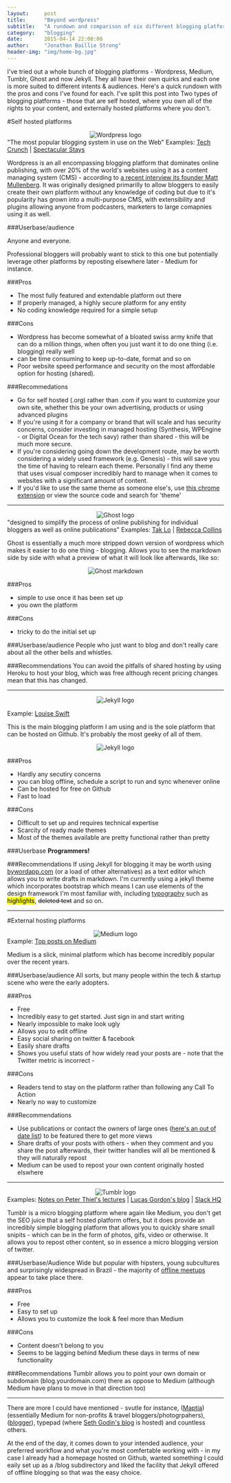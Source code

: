 ```yaml
---
layout:     post
title:      "Beyond wordpress"
subtitle:   "A rundown and comparison of six different blogging platforms"
category:	"blogging"
date:       2015-04-14 22:00:00
author:     "Jonathan Baillie Strong"
header-img: "img/home-bg.jpg"
---
```


I've tried out a whole bunch of blogging platforms - Wordpress, Medium, Tumblr, Ghost and now Jekyll. They all have their own quirks and each one is more suited to different intents & audiences. Here's a quick rundown with the pros and cons I've found for each. I've split this post into Two types of blogging platforms - those that are self hosted, where you own all of the rights to your content, and externally hosted platforms where you don't.

#Self hosted platforms
<div align="center">
    <img src="{{ site.baseurl }}/img/blogging/wordpress-logo.jpg" alt="Wordpress logo">
</div>
<span class="caption text-muted">"The most popular blogging system in use on the Web"</span>
Examples: <a href="http://techcrunch.com/" target="blank">Tech Crunch</a> | <a href="http://www.spectacularstays.com" target="blank">Spectacular Stays</a>

Wordpress is an all encompassing blogging platform that dominates online publishing, with over 20% of the world's websites using it as a content managing system (CMS) - according to [a recent interview its founder Matt Mullenberg](http://fourhourworkweek.com/2015/02/09/matt-mullenweg/). It was originally designed primarilly to allow bloggers to easily create their own platform without any knowledge of coding but due to it's popularity has grown into a multi-purpose CMS, with extensibility and plugins allowing anyone from podcasters, marketers to large comapnies using it as well.

###Userbase/audience
<p class="lead">Anyone and everyone. </p>Professional bloggers will probably want to stick to this one but potentially leverage other platforms by reposting elsewhere later - Medium for instance.

###Pros
- The most fully featured and extendable platform out there
- If properly managed, a highly secure platform for any entity
- No coding knowledge required for a simple setup

###Cons
- Wordpress has become somewhat of a bloated swiss army knife that can do a million things, when often you just want it to do one thing (i.e. blogging) really well
- can be time consuming to keep up-to-date, format and so on
- Poor website speed performance and security on the most affordable option for hosting (shared). 

###Recommedations
- Go for self hosted (.org) rather than .com if you want to customize your own site, whether this be your own advertising, products or using advanced plugins
- If you're using it for a company or brand that will scale and has security concerns, consider investing in managed hosting (Synthesis, WPEngine - or Digital Ocean for the tech savy) rather than shared - this will be much more secure.
- If you're considering going down the development route, may be worth considering a widely used framework (e.g. Genesis) - this will save 	you the time of having to relearn each theme. Personally I find any theme that uses visual composer incredibly hard to manage when it comes to websites with a significant amount of content.
- If you'd like to use the same theme as someone else's, use [this chrome extension](https://chrome.google.com/webstore/detail/wpsniffer/kihhefcbenhkjgjhchanjfhhflaojldn) or view the source code and search for 'theme'

___

<div align="center">
    <img src="{{ site.baseurl }}/img/blogging/ghost.png" alt="Ghost logo">
</div>
<span class="caption text-muted">"designed to simplify the process of online publishing for individual bloggers as well as online publications"</span>
Examples: <a href="http://taklo.co" target="blank">Tak Lo</a> | <a href="http://introsbective.com/" target="blank">Rebecca Collins</a>

Ghost is essentially a much more stripped down version of wordpress which makes it easier to do one thing - blogging. Allows you to see the markdown side by side with what a preview of what it will look like afterwards, like so:

<div align="center">
    <img src="{{ site.baseurl }}/img/blogging/ghost-markdown.png" alt="Ghost markdown">
</div>

###Pros
- simple to use once it has been set up
- you own the platform

###Cons
- tricky to do the initial set up

###Userbase/audience
People who just want to blog and don't really care about all the other bells and whistles.

###Recommendations
You can avoid the pitfalls of shared hosting by using Heroku to host your blog, which was free although recent pricing changes mean that this has changed.

___

<div align="center">
    <img src="{{ site.baseurl }}/img/blogging/jekyll-logo.png" alt="Jekyll logo">
</div>

Example: <a href="http://louiseswift.com/">Louise Swift </a>

This is the main blogging platform I am using and is the sole platform that can be hosted on Github. It's probably the most geeky of all of them.

<div align="center">
    <img src="{{ site.baseurl }}/img/blogging/jekyll-code.png" alt="Jekyll logo">
</div>

###Pros
- Hardly any secutiry concerns
- you can blog offline, schedule a script to run and sync whenever online
- Can be hosted for free on Github
- Fast to load

###Cons
- Difficult to set up and requires technical expertise
- Scarcity of ready made themes
- Most of the themes available are pretty functional rather than pretty

###Userbase
**Programmers!**

###Recommendations
If using Jekyll for blogging it may be worth using <a href="http://bywordapp.com/" target="blank"> bywordapp.com</a> (or a load of other alternatives) as a text editor which allows you to write drafts in markdown. I'm currently using a jekyll theme which incorporates bootstrap which means I can use elements of the design framework I'm most familiar with, including [typography](http://getbootstrap.com/css/#type-body-copy) such as <mark>highlights</mark>, <del>deleted text</del> and so on.

___

#External hosting platforms

<div align="center">
    <img src="{{ site.baseurl }}/img/blogging/medium-logo.png" alt="Medium logo">
</div>
Example: <a href="https://medium.com/top-100/" target="blank">Top posts on Medium</a>

Medium is a slick, minimal platform which has become incredibly popular over the recent years.

###Userbase/audience
All sorts, but many people within the tech & startup scene who were the early adopters.

###Pros
- Free
- Incredibly easy to get started. Just sign in and start writing
- Nearly impossible to make look ugly
- Allows you to edit offline 
- Easy social sharing on twitter & facebook
- Easily share drafts
- Shows you useful stats of how widely read your posts are - note that the Twitter metric is incorrect - 

###Cons
- Readers tend to stay on the platform rather than following any Call To Action
- Nearly no way to customize

###Recommendations
- Use publications or contact the owners of large ones ([here's an out of date list](http://foorious.com/etc/list-of-medium-collections/)) to be featured there to get more views
- Share drafts of your posts with others - when they comment and you share the post afterwards, their twitter handles will all be mentioned & they will naturally repost
- Medium can be used to repost your own content originally hosted elswhere

____


<div align="center">
    <img src="{{ site.baseurl }}/img/blogging/tumblr-logo2.jpg" alt="Tumblr logo">
</div>
Examples: <a href="http://blakemasters.com/" target="blank">Notes on Peter Thiel's lectures</a> | <a href="http://lucasjgordon.com/" target="blank">Lucas Gordon's blog</a> | <a href="http://slackhq.com/" target="blank">Slack HQ</a>

Tumblr is a micro blogging platform where again like Medium, you don't get the SEO juice that a self hosted platform offers, but it does provide an incredibly simple blogging platform that allows you to quickly share small snipits - which can be in the form of photos, gifs, video or otherwise. It allows you to repost other content, so in essence a micro blogging version of twitter.

###Userbase/Audience
Wide but popular with hipsters, young subcultures and surprisingly widespread in Brazil - the majority of [offline meetups](https://www.tumblr.com/meetups) appear to take place there.

###Pros
- Free
- Easy to set up
- Allows you to customize the look & feel more than Medium

###Cons
- Content doesn't belong to you
- Seems to be lagging behind Medium these days in terms of new functionality

###Recommendations
Tumblr allows you to point your own domain or subdomain (blog.yourdomain.com) there as oppose to Medium (although Medium have plans to move in that direction too)

___

There are more I could have mentioned - svutle for instance, ([Maptia](http://www.maptia.com)) (essentially Medium for non-profits & travel bloggers/photogrpahers), ([blogger](http://www.blogger.com)), typepad (where [Seth Godin's blog](http://sethgodin.typepad.com/) is hosted) and countless others. 

At the end of the day, it comes down to your intended audience, your preferred workflow and what you're most comfertable working with - in my case I already had a homepage hosted on Github, wanted something I could eaily set up as a /blog subdirectory and liked the facility that Jekyll offered of offline blogging so that was the easy choice.